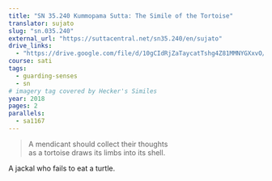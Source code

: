 ```yaml
---
title: "SN 35.240 Kummopama Sutta: The Simile of the Tortoise"
translator: sujato
slug: "sn.035.240"
external_url: "https://suttacentral.net/sn35.240/en/sujato"
drive_links:
  - "https://drive.google.com/file/d/10gCIdRjZaTaycatTshg4Z81MMNYGXxvO/view?usp=drivesdk"
course: sati
tags:
  - guarding-senses
  - sn
# imagery tag covered by Hecker's Similes
year: 2018
pages: 2
parallels:
  - sa1167
---
```


> A mendicant should collect their thoughts  
as a tortoise draws its limbs into its shell.

A jackal who fails to eat a turtle.

